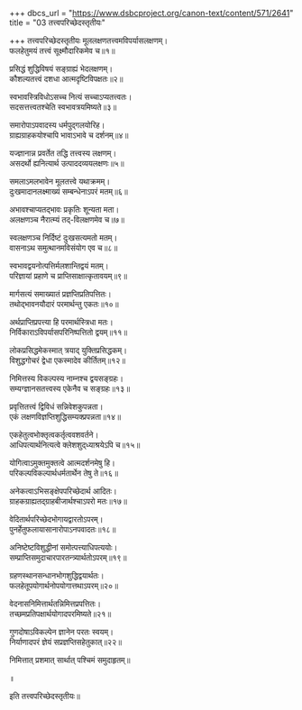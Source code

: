 +++
dbcs_url = "https://www.dsbcproject.org/canon-text/content/571/2641"
title = "03 तत्त्वपरिच्छेदस्तृतीयः"

+++
तत्त्वपरिच्छेदस्तृतीयः
मूललक्षणतत्त्वमविपर्यासलक्षणम्।  
फलहेतुमयं तत्त्वं सूक्ष्मौदारिकमेव च॥१॥

प्रसिद्धं शुद्धिविषयं सङ्‍ग्राह्यं भेदलक्षणम्।  
कौशल्यतत्त्वं दशधा आत्मदृष्टिविपक्षतः॥२॥

स्वभावस्त्रिविधोऽसच्च नित्यं सच्चाऽप्यतत्त्वतः।  
सदसत्तत्त्वतश्चेति स्वभावत्रयमिष्यते॥३॥

समारोपाऽपवादस्य धर्मपुद्‍गलयोरिह।  
ग्राह्यग्राहकयोश्चापि भावाऽभावे च दर्शनम्॥४॥

यज्‍ज्ञानान्न प्रवर्तेत तद्धि तत्त्वस्य लक्षणम्।  
असदर्थो ह्यनित्यार्थ उत्पाददव्ययलक्षणः॥५॥

समलाऽमलभावेन मूलतत्त्वे यथाक्रमम्।  
दुःखमादानलक्ष्माख्यं सम्बन्धेनाऽपरं मतम्॥६॥

अभावश्चाप्यतद्‍भावः प्रकृतिः शून्यता मता।  
अलक्षणञ्च नैरात्म्यं तद्-विलक्षणमेव च॥७॥

स्वलक्षणञ्च निर्दिष्टं दुःखसत्यमतो मतम्।  
वासनाऽथ समुत्थानमविसंयोग एव च॥८॥

स्वभावद्वयनोत्पत्तिर्मलशान्तिद्वयं मतम्।  
परिज्ञायां प्रहाणे च प्राप्तिसाक्षात्कृतावयम्॥९॥

मार्गसत्यं समाख्यातं प्रज्ञप्तिप्रतिपत्तितः।  
तथोद्‍भावनयौदारं परमार्थन्तु एकतः॥१०॥

अर्थप्राप्तिप्रपत्त्या हि परमार्थस्त्रिधा मतः।  
निर्विकाराऽविपर्यासपरिनिष्पत्तितो द्वयम्॥११॥

लोकप्रसिद्धमेकस्मात् त्रयाद् युक्तिप्रसिद्धकम्।  
विशुद्धगोचरं द्वेधा एकस्मादेव कीर्तितम्॥१२॥

निमित्तस्य विकल्पस्य नाम्नश्च द्वयसङ्‍ग्रहः।  
सम्यग्ज्ञानसतत्त्वस्य एकेनैव च सङ्‍ग्रहः॥१३॥

प्रवृत्तितत्त्वं द्विविधं सन्निवेशकुपन्नता।  
एकं लक्षणविज्ञप्तिशुद्धिसम्यक्प्रपन्नता॥१४॥

एकहेतुत्वभोक्तृत्वकर्तृत्ववशवर्तने।  
आधिपत्यार्थनित्यत्वे क्लेशशुद्‍ध्याश्रयेऽपि च॥१५॥

योगित्वाऽमुक्तमुक्तत्वे आत्मदर्शनमेषु हि।  
परिकल्पविकल्पार्थधर्मतार्थेन तेषु ते॥१६॥

अनेकत्वाऽभिसङ्‍क्षेपपरिच्छेदार्थ आदितः।  
ग्राहकग्राह्यतद्‍ग्राहबीजार्थश्चाऽपरो मतः॥१७॥

वेदितार्थपरिच्छेदभोगायद्वारतोऽपरम्।  
पुनर्हेतुफलायासानारोपाऽनपवादतः॥१८॥

अनिष्टेष्टविशुद्धीनां समोत्पत्त्याधिपत्ययोः।  
सम्प्राप्तिसमुदाचारपारतन्त्र्यार्थतोऽपरम्॥१९॥

ग्रहणस्थानसन्धानभोगशुद्धिद्वयार्थतः।  
फलहेतूपयोगार्थनोपयोगात्तथाऽपरम्॥२०॥

वेदनासनिमित्तार्थतन्निमित्तप्रपत्तितः।  
तच्छमप्रतिपक्षार्थयोगादपरमिष्यते॥२१॥

गुणदोषाऽविकल्पेन ज्ञानेन परतः स्वयम्।  
निर्याणादपरं ज्ञेयं सप्रज्ञप्तिसहेतुकात्॥२२॥

निमित्तात् प्रशमात् सार्थात् पश्चिमं समुदाहृतम्॥

॥

इति तत्त्वपरिच्छेदस्तृतीयः॥

